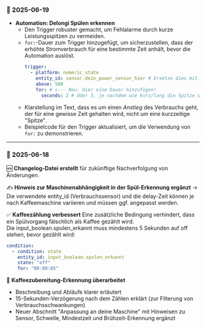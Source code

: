 ### 📅 2025-06-19

* **Automation: Delongi Spülen erkennen**
    * Den Trigger robuster gemacht, um Fehlalarme durch kurze Leistungsspitzen zu vermeiden. 
    * `for:`-Dauer zum Trigger hinzugefügt, um sicherzustellen, dass der erhöhte Stromverbrauch für eine bestimmte Zeit anhält, bevor die Automation auslöst. 
        ```yaml
        trigger:
          - platform: numeric_state
            entity_id: sensor.dein_power_sensor_hier # Ersetze dies mit der echten ID deines Sensors (z.B. sensor.shelly_plug_power)
            above: 500
            for: # <--- Neu: Hier eine Dauer hinzufügen!
              seconds: 2 # Oder 3, je nachdem wie kurz/lang die Spitze deiner Spülung ist.
        ```
    * Klarstellung im Text, dass es um einen *Anstieg* des Verbrauchs geht, der für eine gewisse Zeit gehalten wird, nicht um eine kurzzeitige "Spitze".
    * Beispielcode für den Trigger aktualisiert, um die Verwendung von `for:` zu demonstrieren.

---

### 📅 2025-06-18

🆕 **Changelog-Datei erstellt** für zukünftige Nachverfolgung von Änderungen.


✍️ **Hinweis zur Maschinenabhängigkeit in der Spül-Erkennung ergänzt** 
   → Die verwendete entity_id (Verbrauchssensor) und die delay-Zeit können je nach Kaffeemaschine variieren und müssen ggf. angepasst werden.

  
✅ **Kaffeezählung verbessert** Eine zusätzliche Bedingung verhindert, dass ein Spülvorgang fälschlich als Kaffee gezählt wird.  
   Die input_boolean.spulen_erkannt muss mindestens 5 Sekunden auf off stehen, bevor gezählt wird:

  ```yaml
  condition:
    - condition: state
      entity_id: input_boolean.spulen_erkannt
      state: "off"
      for: "00:00:05"
  ```

📌 **Kaffeezubereitung-Erkennung überarbeitet**

- Beschreibung und Abläufe klarer erläutert
- 15-Sekunden-Verzögerung nach dem Zählen erklärt (zur Filterung von Verbrauchsschwankungen)
- Neuer Abschnitt "Anpassung an deine Maschine" mit Hinweisen zu Sensor, Schwelle, Mindestzeit und Brühzeit-Erkennung ergänzt

